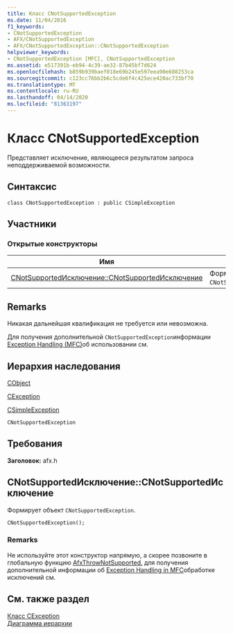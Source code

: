 ```yaml
---
title: Класс CNotSupportedException
ms.date: 11/04/2016
f1_keywords:
- CNotSupportedException
- AFX/CNotSupportedException
- AFX/CNotSupportedException::CNotSupportedException
helpviewer_keywords:
- CNotSupportedException [MFC], CNotSupportedException
ms.assetid: e517391b-eb94-4c39-ae32-87b45bf7d624
ms.openlocfilehash: b859b939baef018e69b245e597eea90e608253ca
ms.sourcegitcommit: c123cc76bb2b6c5cde6f4c425ece420ac733bf70
ms.translationtype: MT
ms.contentlocale: ru-RU
ms.lasthandoff: 04/14/2020
ms.locfileid: "81363197"
---
```

# <a name="cnotsupportedexception-class"></a>Класс CNotSupportedException

Представляет исключение, являющееся результатом запроса неподдерживаемой возможности.

## <a name="syntax"></a>Синтаксис

```
class CNotSupportedException : public CSimpleException
```

## <a name="members"></a>Участники

### <a name="public-constructors"></a>Открытые конструкторы

|Имя|Описание|
|----------|-----------------|
|[CNotSupportedИсключение::CNotSupportedИсключение](#cnotsupportedexception)|Формирует объект `CNotSupportedException`.|

## <a name="remarks"></a>Remarks

Никакая дальнейшая квалификация не требуется или невозможна.

Для получения дополнительной `CNotSupportedException`информации [Exception Handling (MFC)](../../mfc/exception-handling-in-mfc.md)об использовании см.

## <a name="inheritance-hierarchy"></a>Иерархия наследования

[CObject](../../mfc/reference/cobject-class.md)

[CException](../../mfc/reference/cexception-class.md)

[CSimpleException](../../mfc/reference/csimpleexception-class.md)

`CNotSupportedException`

## <a name="requirements"></a>Требования

**Заголовок:** afx.h

## <a name="cnotsupportedexceptioncnotsupportedexception"></a><a name="cnotsupportedexception"></a>CNotSupportedИсключение::CNotSupportedИсключение

Формирует объект `CNotSupportedException`.

```
CNotSupportedException();
```

### <a name="remarks"></a>Remarks

Не используйте этот конструктор напрямую, а скорее позвоните в глобальную функцию [AfxThrowNotSupported.](exception-processing.md#afxthrownotsupportedexception) для получения дополнительной информации об [Exception Handling in MFC](../exception-handling-in-mfc.md)обработке исключений см.

## <a name="see-also"></a>См. также раздел

[Класс CException](cexception-class.md)<br/>
[Диаграмма иерархии](../hierarchy-chart.md)
